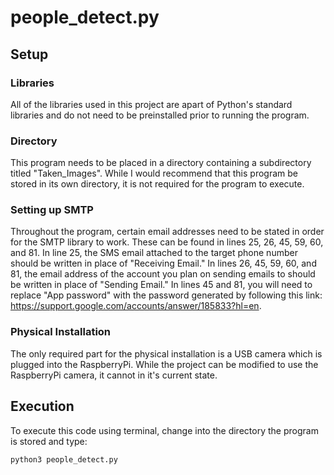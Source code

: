 # people_detect.py

## Setup

### Libraries

All of the libraries used in this project are apart of Python's standard libraries and do not need to be preinstalled prior to running the program.

### Directory

This program needs to be placed in a directory containing a subdirectory titled "Taken_Images". While I would recommend that this program be stored in its own directory, it is not required for the program to execute.

### Setting up SMTP

Throughout the program, certain email addresses need to be stated in order for the SMTP library to work. These can be found in lines 25, 26, 45, 59, 60, and 81. In line 25, the SMS email attached to the target phone number should be written in place of "Receiving Email." In lines 26, 45, 59, 60, and 81, the email address of the account you plan on sending emails to should be written in place of "Sending Email." In lines 45 and 81, you will need to replace "App password" with the password generated by following this link: https://support.google.com/accounts/answer/185833?hl=en.

### Physical Installation

The only required part for the physical installation is a USB camera which is plugged into the RaspberryPi. While the project can be modified to use the RaspberryPi camera, it cannot in it's current state. 

## Execution

To execute this code using terminal, change into the directory the program is stored and type:
```shell
python3 people_detect.py
```
